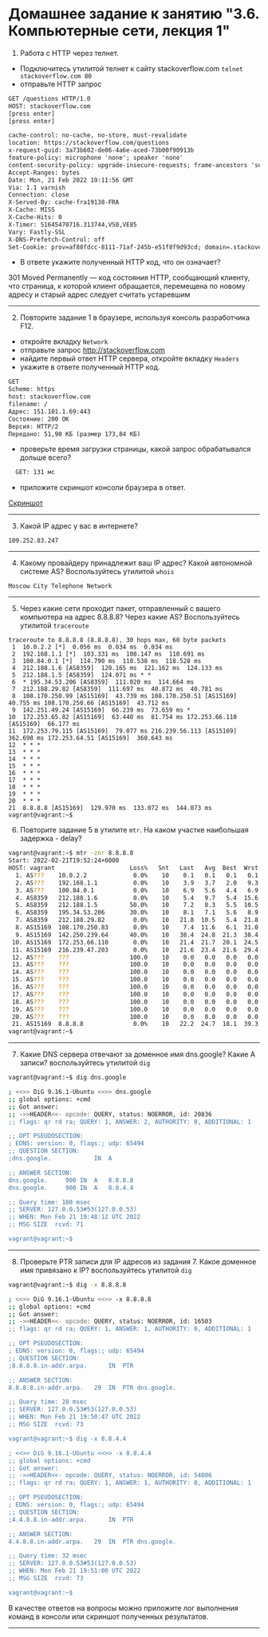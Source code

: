 # Домашнее задание к занятию "3.6. Компьютерные сети, лекция 1"

1. Работа c HTTP через телнет.
- Подключитесь утилитой телнет к сайту stackoverflow.com
`telnet stackoverflow.com 80`
- отправьте HTTP запрос
```bash
GET /questions HTTP/1.0
HOST: stackoverflow.com
[press enter]
[press enter]
```
```bashHTTP/1.1 301 Moved Permanently
cache-control: no-cache, no-store, must-revalidate
location: https://stackoverflow.com/questions
x-request-guid: 3a73b602-de06-4a6e-aced-73b00f90913b
feature-policy: microphone 'none'; speaker 'none'
content-security-policy: upgrade-insecure-requests; frame-ancestors 'self' https://stackexchange.com
Accept-Ranges: bytes
Date: Mon, 21 Feb 2022 19:11:56 GMT
Via: 1.1 varnish
Connection: close
X-Served-By: cache-fra19138-FRA
X-Cache: MISS
X-Cache-Hits: 0
X-Timer: S1645470716.313744,VS0,VE85
Vary: Fastly-SSL
X-DNS-Prefetch-Control: off
Set-Cookie: prov=af88fdcc-8111-71af-245b-e51f8f9d93cd; domain=.stackoverflow.com; expires=Fri, 01-Jan-2055 00:00:00 GMT; path=/; HttpOnly
```

- В ответе укажите полученный HTTP код, что он означает?

301 Moved Permanently — код состояния HTTP, сообщающий клиенту, что страница, 
к которой клиент обращается, перемещена по новому адресу и старый адрес следует считать устаревшим

***


2. Повторите задание 1 в браузере, используя консоль разработчика F12.
- откройте вкладку `Network`
- отправьте запрос http://stackoverflow.com
- найдите первый ответ HTTP сервера, откройте вкладку `Headers`
- укажите в ответе полученный HTTP код.

```html
GET
Scheme: https
host: stackoverflow.com
filename: /
Адрес: 151.101.1.69:443
Состояние: 200 OK
Версия: HTTP/2
Передано: 51,90 КБ (размер 173,84 КБ)
```

- проверьте время загрузки страницы, какой запрос обрабатывался дольше всего?

```html
  GET: 131 мс
```

- приложите скриншот консоли браузера в ответ.

[Скриншот](/DevOps/Linux/image.png)

***

3. Какой IP адрес у вас в интернете?

```commandline
109.252.83.247
```
***

4. Какому провайдеру принадлежит ваш IP адрес? Какой автономной системе AS? Воспользуйтесь утилитой `whois`

```commandline
Moscow City Telephone Network
```
***

5. Через какие сети проходит пакет, отправленный с вашего компьютера на адрес 8.8.8.8? Через какие AS? Воспользуйтесь утилитой `traceroute`

```bashvagrant@vagrant:~$ traceroute -An 8.8.8.8
traceroute to 8.8.8.8 (8.8.8.8), 30 hops max, 60 byte packets
 1  10.0.2.2 [*]  0.056 ms  0.034 ms  0.034 ms
 2  192.168.1.1 [*]  103.331 ms  108.147 ms  110.691 ms
 3  100.84.0.1 [*]  114.790 ms  118.538 ms  118.528 ms
 4  212.188.1.6 [AS8359]  120.165 ms  121.162 ms  124.133 ms
 5  212.188.1.5 [AS8359]  124.071 ms * *
 6  * 195.34.53.206 [AS8359]  111.020 ms  114.664 ms
 7  212.188.29.82 [AS8359]  111.697 ms  40.872 ms  40.781 ms
 8  108.170.250.99 [AS15169]  43.739 ms 108.170.250.51 [AS15169]  40.755 ms 108.170.250.66 [AS15169]  43.712 ms
 9  142.251.49.24 [AS15169]  66.239 ms  73.659 ms *
10  172.253.65.82 [AS15169]  63.440 ms  81.754 ms 172.253.66.110 [AS15169]  66.177 ms
11  172.253.79.115 [AS15169]  79.077 ms 216.239.56.113 [AS15169]  362.698 ms 172.253.64.51 [AS15169]  360.643 ms
12  * * *
13  * * *
14  * * *
15  * * *
16  * * *
17  * * *
18  * * *
19  * * *
20  * * *
21  8.8.8.8 [AS15169]  129.970 ms  133.072 ms  144.073 ms
vagrant@vagrant:~$ 
```


6. Повторите задание 5 в утилите `mtr`. На каком участке наибольшая задержка - delay?

```bash
vagrant@vagrant:~$ mtr -znr 8.8.8.8
Start: 2022-02-21T19:52:24+0000
HOST: vagrant                     Loss%   Snt   Last   Avg  Best  Wrst StDev
  1. AS???    10.0.2.2             0.0%    10    0.1   0.1   0.1   0.1   0.0
  2. AS???    192.168.1.1          0.0%    10    3.9   3.7   2.0   9.3   2.1
  3. AS???    100.84.0.1           0.0%    10    6.9   5.6   4.4   6.9   1.0
  4. AS8359   212.188.1.6          0.0%    10    5.4   9.7   5.4  15.6   4.3
  5. AS8359   212.188.1.5         50.0%    10    7.2   8.3   5.5  10.5   2.0
  6. AS8359   195.34.53.206       30.0%    10    8.1   7.1   5.6   8.9   1.1
  7. AS8359   212.188.29.82        0.0%    10   21.8  10.5   5.4  21.8   6.6
  8. AS15169  108.170.250.83       0.0%    10    7.4  11.6   6.1  31.0   8.6
  9. AS15169  142.250.239.64      40.0%    10   38.4  24.8  21.3  38.4   6.7
 10. AS15169  172.253.66.110       0.0%    10   21.4  21.7  20.1  24.5   1.4
 11. AS15169  216.239.47.203       0.0%    10   21.6  23.4  21.6  29.4   2.3
 12. AS???    ???                 100.0    10    0.0   0.0   0.0   0.0   0.0
 13. AS???    ???                 100.0    10    0.0   0.0   0.0   0.0   0.0
 14. AS???    ???                 100.0    10    0.0   0.0   0.0   0.0   0.0
 15. AS???    ???                 100.0    10    0.0   0.0   0.0   0.0   0.0
 16. AS???    ???                 100.0    10    0.0   0.0   0.0   0.0   0.0
 17. AS???    ???                 100.0    10    0.0   0.0   0.0   0.0   0.0
 18. AS???    ???                 100.0    10    0.0   0.0   0.0   0.0   0.0
 19. AS???    ???                 100.0    10    0.0   0.0   0.0   0.0   0.0
 20. AS???    ???                 100.0    10    0.0   0.0   0.0   0.0   0.0
 21. AS15169  8.8.8.8              0.0%    10   22.2  24.7  18.1  39.3   7.7
vagrant@vagrant:~$ 

```
***

7. Какие DNS сервера отвечают за доменное имя dns.google? Какие A записи? воспользуйтесь утилитой `dig`

```bash
vagrant@vagrant:~$ dig dns.google

; <<>> DiG 9.16.1-Ubuntu <<>> dns.google
;; global options: +cmd
;; Got answer:
;; ->>HEADER<<- opcode: QUERY, status: NOERROR, id: 20836
;; flags: qr rd ra; QUERY: 1, ANSWER: 2, AUTHORITY: 0, ADDITIONAL: 1

;; OPT PSEUDOSECTION:
; EDNS: version: 0, flags:; udp: 65494
;; QUESTION SECTION:
;dns.google.			IN	A

;; ANSWER SECTION:
dns.google.		900	IN	A	8.8.8.8
dns.google.		900	IN	A	8.8.4.4

;; Query time: 100 msec
;; SERVER: 127.0.0.53#53(127.0.0.53)
;; WHEN: Mon Feb 21 19:48:12 UTC 2022
;; MSG SIZE  rcvd: 71

vagrant@vagrant:~$ 
```


***

8. Проверьте PTR записи для IP адресов из задания 7. Какое доменное имя привязано к IP? воспользуйтесь утилитой `dig`

```bash
vagrant@vagrant:~$ dig -x 8.8.8.8

; <<>> DiG 9.16.1-Ubuntu <<>> -x 8.8.8.8
;; global options: +cmd
;; Got answer:
;; ->>HEADER<<- opcode: QUERY, status: NOERROR, id: 16503
;; flags: qr rd ra; QUERY: 1, ANSWER: 1, AUTHORITY: 0, ADDITIONAL: 1

;; OPT PSEUDOSECTION:
; EDNS: version: 0, flags:; udp: 65494
;; QUESTION SECTION:
;8.8.8.8.in-addr.arpa.		IN	PTR

;; ANSWER SECTION:
8.8.8.8.in-addr.arpa.	29	IN	PTR	dns.google.

;; Query time: 28 msec
;; SERVER: 127.0.0.53#53(127.0.0.53)
;; WHEN: Mon Feb 21 19:50:47 UTC 2022
;; MSG SIZE  rcvd: 73

vagrant@vagrant:~$ dig -x 8.8.4.4

; <<>> DiG 9.16.1-Ubuntu <<>> -x 8.8.4.4
;; global options: +cmd
;; Got answer:
;; ->>HEADER<<- opcode: QUERY, status: NOERROR, id: 54006
;; flags: qr rd ra; QUERY: 1, ANSWER: 1, AUTHORITY: 0, ADDITIONAL: 1

;; OPT PSEUDOSECTION:
; EDNS: version: 0, flags:; udp: 65494
;; QUESTION SECTION:
;4.4.8.8.in-addr.arpa.		IN	PTR

;; ANSWER SECTION:
4.4.8.8.in-addr.arpa.	29	IN	PTR	dns.google.

;; Query time: 32 msec
;; SERVER: 127.0.0.53#53(127.0.0.53)
;; WHEN: Mon Feb 21 19:51:00 UTC 2022
;; MSG SIZE  rcvd: 73

vagrant@vagrant:~$ 
```


В качестве ответов на вопросы можно приложите лог выполнения команд в консоли или скриншот полученных результатов.

---